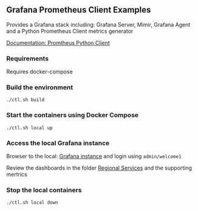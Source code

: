 ## Grafana Prometheus Client Examples

Provides a Grafana stack including: Grafana Server, Mimir, Grafana Agent and a Python Prometheus Client metrics generator

[Documentation: Promtheus Python Client ](https://github.com/prometheus/client_python)


### Requirements
Requires docker-compose

### Build the environment
```./ctl.sh build```

### Start the containers using Docker Compose
```./ctl.sh local up```

### Access the local Grafana instance
Browser to the local: [Grafana instance](http://localhost:3000) and login using ```admin/welcome1```

Review the dashboards in the folder [Regional Services](http://localhost:3000/d/b913ad8v/regional-services-2?orgId=1&refresh=10s) and the supporting mertrics

### Stop the local containers
```./ctl.sh local down```

